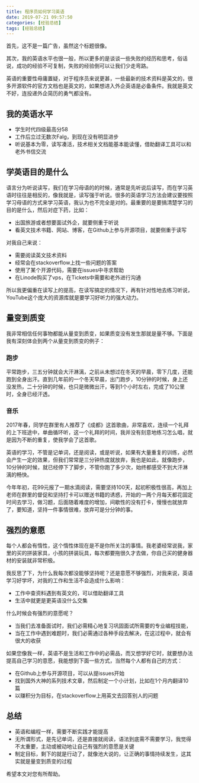 ```yaml
---
title: 程序员如何学习英语
date: 2019-07-21 09:57:50
categories: [经验总结]
tags: [经验总结]
---
```


首先，这不是一篇广告，虽然这个标题很像。

其次，我的英语水平也很一般，所以更多的是谈谈一些失败的经历和思考，俗话说，成功的经验不可复制，失败的经验倒可以让我们少走弯路。

<!-- more --> 

英语的重要性毋庸置疑，对于程序员来说更甚，一些最新的技术资料是英文的，很多开源软件的官方文档也是英文的，如果想进入外企英语是必备条件。我就是英文不好，连投递外企简历的勇气都没有。

## 我的英语水平

* 学生时代四级最高分58
* 工作后立过无数次Falg，到现在没有明显进步
* 听说基本为零，读写凑活，技术相关文档能基本能读懂，借助翻译工具可以和老外书信交流

## 学英语目的是什么

语言分为听说读写，我们在学习母语的的时候，通常是先听说后读写，而在学习英语时往往是相反的，像我就是，读写强于听说。很多的英语学习方法会建议要按照学习母语的方式来学习英语，我认为也不完全是对的。最重要的是要搞清楚学习的目的是什么，然后对症下药，比如：

* 出国旅游或者想要面试外企，就要侧重于听说
* 看英文技术书籍、网站、博客，在Github上参与开源项目，就要侧重于读写

对我自己来说：

* 需要阅读英文技术资料
* 经常会在stackoverflow上找一些问题的答案
* 使用了某个开源代码，需要在issues中寻求帮助
* 在Linode购买了vps，在Tickets中需要和老外进行沟通

所以我更偏重在读写上的提高，在读写搞定的情况下，再有针对性地去练习听说，YouTube这个庞大的资源库就是要学习好听力的强大动力。

## 量变到质变

我非常相信任何事物都能从量变到质变，如果质变没有发生那就是量不够。下面是我有深刻体会到两个从量变到质变的例子：

### 跑步

平常跑步，三五分钟就会大汗淋漓，之前从未想过在冬天的早晨，零下几度，还能跑到全身出汗。直到几年前的一个冬天早晨，出门跑步，10分钟的时候，身上还没发热，二十分钟的时候，也只是微微出汗，等到1个小时左右，完成了10公里时，全身已经汗透。

### 音乐

2017年春，同学在群里有人推荐了《成都》这首歌曲，非常喜欢，连续一个礼拜的上下班途中，单曲循环听，这一个礼拜的时间，我并没有刻意地练习怎么唱，就是因为不断的重复，使我学会了这首歌。

英语的学习，不管是记单词，还是阅读，或是听说，如果有大量重复的训练，必然会产生一定的效果，但我们常常是三分钟热度就放弃，我也是如此，就像跑步，10分钟的时候，就已经停下了脚步，不管你跑了多少次，始终都感受不到大汗淋漓的畅快。

今年年初，花99元报了一期水滴阅读，需要坚持100天，起初积极性很高，再加上老师在群里的督促和坚持打卡可以赠送书籍的诱惑，开始的一两个月每天都花固定时间去学习，做习题，后面随着难度的增加，间歇性的没有打卡，慢慢也就放弃了，要知道，坚持一件事情很难，放弃可是分分钟的事。

## 强烈的意愿

每个人都会有惰性，这个惰性体现在是不是你所关注的事情。我老婆经常说我，家里的买的拼装家具，小孩的拼装玩具，每次都要拖很久才去做，你自己买的健身器材的安装就非常积极。

我反思了下，为什么我每次都没能够坚持呢？还是意愿不够强烈，对我来说，英语学习好学坏，对我的工作和生活不会造成什么影响：

* 工作中查资料遇到有英文的，可以借助翻译工具
* 生活中就更是更英语没什么交集

什么时候会有强烈的意愿呢？

* 当我们去准备面试时，我们必需精心地复习巩固面试所需要的专业编程技能，
* 当在工作中遇到难题时，我们必需通过各种手段去解决，在这过程中，就会有很大的收获

如果您像我一样，英语不是生活和工作中的必需品，而又想学好它时，就要想办法提高自己学习的意愿，我能想到下面一些方式，当然每个人都有自己的方式：

* 在Github上参与开源项目，可以从提issues开始
* 找到国外大神的系列技术文章，然后制定一个小计划，比如在1个月内翻译10篇
* 以赚积分为目标，在stackoverflow上用英文去回答别人的问题

## 总结

* 英语和编程一样，需要不断实践才能提高
* 无所谓形式，是先记单词，还是直接就阅读，语法到底需不需要学习，我觉得不太重要，主动或被动地让自己有强烈的意愿是关键
* 制定目标，剩下的就是行动了，就像池大说的，让正确的事情持续发生，这其实就是量变到质变的过程

希望本文对您有所帮助。

